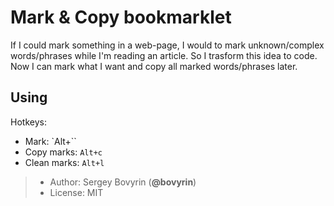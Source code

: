 # Mark & Copy bookmarklet

If I could mark something in a web-page, I would to mark unknown/complex words/phrases while I'm reading an article. So I trasform this idea to code. Now I can mark what I want and copy all marked words/phrases later.


## Using

Hotkeys:
- Mark: `Alt+\``
- Copy marks: `Alt+c`
- Clean marks: `Alt+l`


> - Author: Sergey Bovyrin (**@bovyrin**)
> - License: MIT
